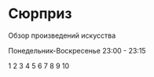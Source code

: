 # Сюрприз

Обзор произведений искусства

Понедельник-Воскресенье 23:00 - 23:15

1   2   3   4   5   6
7   8   9   10
